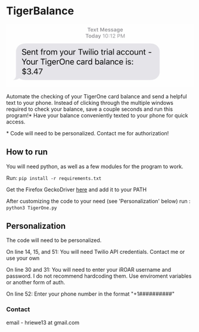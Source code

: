 # TigerBalance

![](img/Text.jpg)

Automate the checking of your TigerOne card balance and send a helpful text to your phone. Instead of clicking through the multiple windows required to check your balance, save a couple seconds and run this program!* Have your balance conveniently texted to your phone for quick access.

\* Code will need to be personalized. Contact me for authorization!

## How to run

You will need python, as well as a few modules for the program to work.

Run: `pip install -r requirements.txt`
 
Get the Firefox GeckoDriver [here](https://github.com/mozilla/geckodriver/releases) and add it to your PATH
  
After customizing the code to your need (see 'Personalization' below) run : `python3 TigerOne.py`
  
## Personalization

The code will need to be personalized.

On line 14, 15, and 51: You will need Twilio API credentials. Contact me or use your own

On line 30 and 31: You will need to enter your iROAR username and password. I do not recommend hardcoding them. Use enviroment variables or another form of auth.

On line 52: Enter your phone number in the format "+1##########"

### Contact

email - hriewe13 at gmail.com
